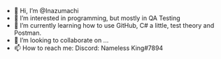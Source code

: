 - 👋 Hi, I’m @Inazumachi
- 👀 I’m interested in programming, but mostly in QA Testing
- 🌱 I’m currently learning how to use GitHub, C# a little, test theory and Postman.
- 💞️ I’m looking to collaborate on ...
- 📫 How to reach me: Discord: Nameless King#7894

<!---
Inazumachi/Inazumachi is a ✨ special ✨ repository because its `README.md` (this file) appears on your GitHub profile.
You can click the Preview link to take a look at your changes.
--->
